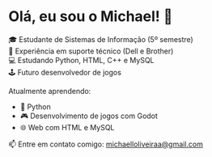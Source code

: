 # Olá, eu sou o Michael! 👋

🎓 Estudante de Sistemas de Informação (5º semestre)  
🔧 Experiência em suporte técnico (Dell e Brother)  
💻 Estudando Python, HTML, C++ e MySQL  
🕹️ Futuro desenvolvedor de jogos

Atualmente aprendendo:
- 🐍 Python
- 🎮 Desenvolvimento de jogos com Godot
- 🌐 Web com HTML e MySQL

📫 Entre em contato comigo: michaelloliveiraa@gmail.com
